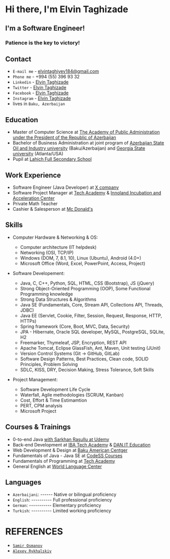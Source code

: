 # Hi there, I'm Elvin Taghizade

## I'm a Software Engineer!

### Patience is the key to victory! 

## Contact
  - `E-mail me` - elvintaghiyev184@gmail.com
  - `Phone me`  - +994 (55) 396 93 32
  - `Linkedin`  - [Elvin Taghizade](https://www.linkedin.com/in/elvintaghizade14/)
  - `Twitter`   - [Elvin Taghizade](https://twitter.com/elvin_taghizade)
  - `Facebook`  - [Elvin Taghizade](https://www.facebook.com/in/elvin.taghizade.1414/)
  - `Instagram` - [Elvin Taghizade]()
  - lives in `Baku, Azerbaijan`


## Education

  - Master of Computer Science at [The Academy of Public Administration under the President of the Republic of Azerbaijan](http://dia.edu.az/en/)
  - Bachelor of Business Administration at joint program of [Azerbaijan State Oil and Industry university](http://www.asoiu.edu.az/az) (Baku/Azerbaijan) and [Georgia State university](https://www.gsu.edu/) (Atlanta/USA)
  - Pupil at [Lahich Full Secondary School](https://www.facebook.com/Lah%C4%B1c-m%C9%99kt%C9%99bi-306598886722713/)
  

## Work Experience
  
  - Software Engineer (Java Developer) at [X company](https://www.google.com/)
  - Software Project Manager at [Tech Academy](https://www.tech.edu.az/) & [Innoland Incubation and Acceleration Center](http://innoland.az/)
  - Private Math Teacher
  - Cashier & Salesperson at [Mc Donald's](https://mcdonalds.az/)


## Skills
  
  - Computer Hardware & Networking & OS:
    - Computer architecture (IT helpdesk)
    - Networking (OSI, TCP/IP)
    - Windows (DOM, 7, 8.1, 10), Linux (Ubuntu), Android (4.0+)
    - Microsoft Office (Word, Excel, PowerPoint, Access, Project)

  - Software Developement:
    - Java, C, C++, Python, SQL, HTML, CSS (Bootstrap), JS (jQuery)
    - Strong Object-Oriented Programming (OOP), Some Functional Programming knowledge
    - Strong Data Structures & Algorithms
    - Java SE (Fundamentals, Core, Stream API, Collections API, Threads, JDBC)
    - Java EE (Servlet, Cookie, Filter, Session, Request, Response, HTTP, HTTPs)
    - Spring framework (Core, Boot, MVC, Data, Security)
    - JPA - Hibernate, Oracle SQL developer, MySQL, PostgreSQL, SQLite, H2
    - Freemarker, Thymeleaf, JSP, Encryption, REST API
    - Apache Tomcat, Eclipse GlassFish, Ant, Maven, Unit testing (JUnit)
    - Version Control Systems (Git -> GitHub, GitLab)
    - Software Design Patterns, Best Practices, Clean code, SOLID Principles, Problem Solving
    - SDLC, KISS, DRY, Decision Making, Stress Tolerance, Soft Skills

  - Project Management:
    - Software Development Life Cycle
    - Waterfall, Agile methodologies (SCRUM, Kanban)
    - Cost, Effort & Time Estimamtion
    - PERT, CPM analysis
    - Microsoft Project


## Courses & Trainings

  - 0-to-end Java [with Sarkhan Rasullu at Udemy](https://www.udemy.com/course/java-azerbaycan-dilinde/learn/lecture/18506614?start=2445#overview)
  - Back-end Development at [IBA Tech Academy](https://ibatech.az/en/) & [DAN.IT Education](https://dan-it.com.ua/en/)
  - Web Development & Design at [Baku American Centger](https://www.facebook.com/bakuamericancenter/)
  - Fundamentals of Java - Java SE at [CodeSS Courses](https://www.facebook.com/samir.osmanov.18)
  - Fundamentals of Programming at [Tech Academy](https://www.tech.edu.az/)
  - General English at [World Language Center](https://www.facebook.com/worldlc.eu/)


## Languages
  - `Azerbaijani`:  ------ Native or bilingual proficiency
  - `English`:  ----------  Full professional proficiency
  - `German`:   -----------  Elementary proficiency
  - `Turkish`:  ----------  Limited working proficiency


# REFERENCES
  - [`Samir Osmanov`](samirosmanov1988@gmail.com)
  - [`Alexey Rykhalskiy`](alexey.rykhalskiy@gmail.com)
